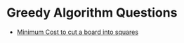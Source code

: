 # Greedy Algorithm Questions
* <a href="https://www.geeksforgeeks.org/problems/minimum-cost-to-cut-a-board-into-squares/1">Minimum Cost to cut a board into squares</a>